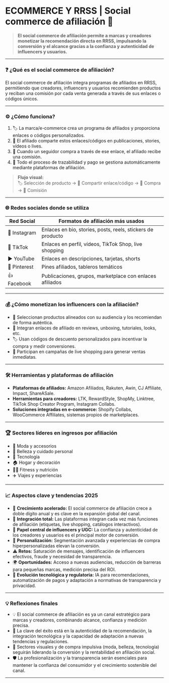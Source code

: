 # ECOMMERCE Y RRSS | Social commerce de afiliación 🤝

> **El social commerce de afiliación permite a marcas y creadores monetizar la recomendación directa en RRSS, impulsando la conversión y el alcance gracias a la confianza y autenticidad de influencers y usuarios.**

***

### ❓ ¿Qué es el social commerce de afiliación?

El social commerce de afiliación integra programas de afiliados en RRSS, permitiendo que creadores, influencers y usuarios recomienden productos y reciban una comisión por cada venta generada a través de sus enlaces o códigos únicos.

***

### ⚙️ ¿Cómo funciona?

1. 🏷️ La marca/e-commerce crea un programa de afiliados y proporciona enlaces o códigos personalizados.
2. 🔗 El afiliado comparte estos enlaces/códigos en publicaciones, stories, vídeos o lives.
3. 🛒 Cuando un seguidor compra a través de ese enlace, el afiliado recibe una comisión.
4. 💸 Todo el proceso de trazabilidad y pago se gestiona automáticamente mediante plataformas de afiliación.

> **Flujo visual:**\
> 🏷️ Selección de producto → 🔗 Compartir enlace/código → 🛒 Compra → 💸 Comisión

***

### 🌐 Redes sociales donde se utiliza

| Red Social   | Formatos de afiliación más usados                           |
| ------------ | ----------------------------------------------------------- |
| 📸 Instagram | Enlaces en bio, stories, posts, reels, stickers de producto |
| 🎵 TikTok    | Enlaces en perfil, vídeos, TikTok Shop, live shopping       |
| ▶️ YouTube   | Enlaces en descripciones, tarjetas, shorts                  |
| 📌 Pinterest | Pines afiliados, tableros temáticos                         |
| 👍 Facebook  | Publicaciones, grupos, marketplace con enlaces afiliados    |

***

### 💰 ¿Cómo monetizan los influencers con la afiliación?

* 👥 Seleccionan productos alineados con su audiencia y los recomiendan de forma auténtica.
* 🔗 Integran enlaces de afiliado en reviews, unboxing, tutoriales, looks, etc.
* 🏷️ Usan códigos de descuento personalizados para incentivar la compra y medir conversiones.
* 🔴 Participan en campañas de live shopping para generar ventas inmediatas.

***

### 🛠️ Herramientas y plataformas de afiliación

* **Plataformas de afiliados:** Amazon Afiliados, Rakuten, Awin, CJ Affiliate, Impact, ShareASale.
* **Herramientas para creadores:** LTK, RewardStyle, ShopMy, Linktree, TikTok Shop Creator Program, Instagram Collabs.
* **Soluciones integradas en e-commerce:** Shopify Collabs, WooCommerce Affiliates, sistemas propios de marketplaces.

***

### 🏆 Sectores líderes en ingresos por afiliación

* 👗 Moda y accesorios
* 💄 Belleza y cuidado personal
* 📱 Tecnología
* 🏠 Hogar y decoración
* 🏋️‍♂️ Fitness y nutrición
* ✈️ Viajes y experiencias

***

### 📈 Aspectos clave y tendencias 2025

* 🚀 **Crecimiento acelerado:** El social commerce de afiliación crece a doble dígito anual y es clave en la expansión global del canal.
* 🔗 **Integración total:** Las plataformas integran cada vez más funciones de afiliación (etiquetas, live shopping, catálogos interactivos).
* 🤳 **Papel central de influencers y UGC:** La confianza y autenticidad de los creadores y usuarios es el principal motor de conversión.
* 🎯 **Personalización:** Segmentación avanzada y experiencias de compra hiperpersonalizadas elevan la conversión.
* ⚠️ **Retos:** Saturación de mensajes, identificación de influencers efectivos, fraude y necesidad de transparencia.
* 🌍 **Oportunidades:** Acceso a nuevas audiencias, reducción de barreras para pequeñas marcas, medición precisa del ROI.
* 🤖 **Evolución tecnológica y regulatoria:** IA para recomendaciones, automatización de pagos y adaptación a normativas de transparencia y privacidad.

***

### 💡 Reflexiones finales

* 💡 El social commerce de afiliación es ya un canal estratégico para marcas y creadores, combinando alcance, confianza y medición precisa.
* 🔑 La clave del éxito está en la autenticidad de la recomendación, la integración tecnológica y la capacidad de adaptación a nuevas tendencias y regulaciones.
* 🥇 Sectores visuales y de compra impulsiva (moda, belleza, tecnología) seguirán liderando la conversión y la rentabilidad en afiliación social.
* 🛡️ La profesionalización y la transparencia serán esenciales para mantener la confianza del consumidor y el crecimiento sostenible del canal.

***
